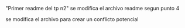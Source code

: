 "Primer readme del tp n2" 
se modifica el archivo readme segun punto 4

se modifica el archivo para crear un conflicto potencial